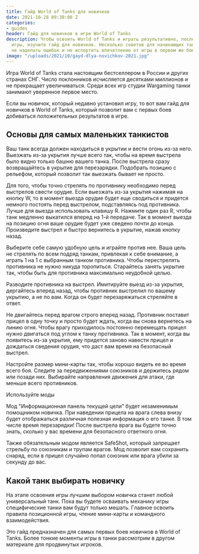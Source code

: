 ```yaml
---
title: Гайд World of Tanks для новичков
date: 2021-10-28 09:30:00 Z
categories:
- guides
header: Гайд для новичков в игре World of Tanks
description: Чтобы освоить World of Tanks и играть результативно, после скачивания
  игры, изучите гайд для новичков. Несколько советов для начинающих танкистов помогут
  не наделать ошибок и не испортить впечатление от игры в первом же бою...
image: "/uploads/2021/10/gayd-dlya-novichkov-2021.jpg"
---
```


Игра World of Tanks стала настоящим бестселлером в России и других странах СНГ. Число поклонников исчисляется десятками миллионов и не прекращает увеличиваться. Среди всех игр студии Wargaming танки занимают уверенное первое место.

Если вы новичок, который недавно установил игру, то вот вам гайд для новичков в World of Tanks, который позволит вам с первых боев добиваться положительных результатов в игре.

## Основы для самых маленьких танкистов

Ваш танк всегда должен находиться в укрытии и вести огонь из-за него. Выезжать из-за укрытия лучше всего так, чтобы на время выстрела было видно только башню вашего танка. После выстрела сразу возвращайтесь в укрытие для перезарядки. Подобрать позицию с рельефом, который позволит так выезжать бывает не просто.

Для того, чтобы точно стрелять по противнику необходимо перед выстрелов свести орудие. Если выезжать из-за укрытия нажимая на кнопку W, то в момент выезда орудие будет еще сводиться и придется немного постоять перед выстрелом, подставляясь под противника. Лучше для выезда использовать клавишу R. Нажмите один раз R, чтобы танк медленно выкатился вперед на 1-й передаче. Так в момент выезда на позицию огня ваше орудие будет уже сведено почти до конца. Произведите выстрел и быстро вернитесь в укрытие, нажав кнопку назад.

Выберите себе самую удобную цель и играйте против нее. Ваша цель не стрелять по всем подряд танкам, привлекая к себе внимание, а играть 1 на 1 с выбранным танком противника. Чтобы перестрелять противника не нужно никуда торопиться. Старайтесь занять укрытие так, чтобы быть для противника максимально неудобной целью. 

Разводите противника на выстрел. Имитируйте выезд из-за укрытия, дергайтесь вперед назад, чтобы противник выстрелил по вашему укрытию, а не по вам.  Когда он будет перезаряжаться стреляйте в ответ. 

Не двигайтесь перед врагом строго вперед назад. Противник поставит прицел в одну точку и просто будет ждать, когда вы снова вернетесь на линию огня. Чтобы врагу приходилось постоянно перемещать прицел нужно двигаться под углом к танку противника. Так в момент, когда вы появитесь из-за укрытия, ему придется заново навести прицел и дождаться сведения орудия, что даст вам время на безопасный выстрел.

Настройте размер мини-карты так, чтобы хорошо видеть ее во время всего боя. Следите за передвижениями союзников и держитесь рядом или позади них. Выбирайте направления движения для атаки, где меньше всего противников.

Используйте моды

Мод "Информационная панель текущей цели" будет незаменимым помощником новичка. При наведении прицела на врага слева внизу будет отображаться различная полезная информация о его танке. В том числе время перезарядки! После выстрела врага вы будете точно знать, сколько у вас времени для безопасного ответного огня. 

Также обязательным модом является SafeShot, который запрещает стрельбу по союзникам и трупам врагов. Мод позволит вам сохранить снаряд, если в прицел случайно попал союзник или врага убили за секунду до вас.

## Какой танк выбирать новичку

На этапе освоения игры лучшим выбором новичка станет любой универсальный танк. Пока вы будете осваивать механику игры специфические танки вам будут только мешать. Главное освоить правила позиционной игры, чтение мини-карты и командного взаимодействия.

Это гайд предназначен для самых первых боев новичков в World of Tanks. Более тонкие моменты игры в танки рассмотрим в другом материале для продвинутых игроков.